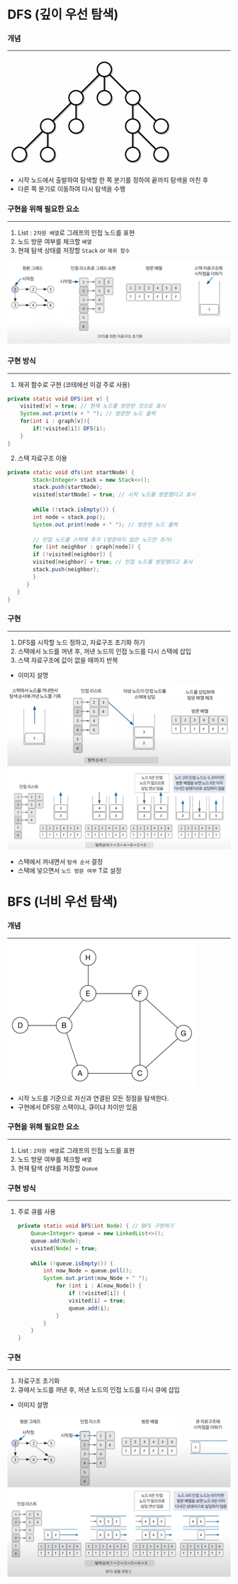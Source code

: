 # DFS (깊이 우선 탐색)


### 개념

---
![img.gif](img/DFS1.gif)

- 시작 노드에서 출발하여 탐색할 한 쪽 분기를 정하여 끝까지 탐색을 마친 후
- 다른 쪽 분기로 이동하여 다시 탐색을 수행


### 구현을 위해 필요한 요소

---
1. List : `2차원 배열`로 그래프의 인접 노드를 표현
2. 노드 방문 여부를 체크할 `배열`
3. 현재 탐색 상태를 저장할 `Stack` or `재귀 함수`

![img.png](img/DFS2.png)

### 구현 방식

---
1. 재귀 함수로 구현 (코테에선 이걸 주로 사용)
```java
private static void DFS(int v) {
    visited[v] = true; // 현재 노드를 방문한 것으로 표시
    System.out.print(v + " "); // 방문한 노드 출력
    for(int i : graph[v]){
        if(!visited[i]) DFS(i);
    }
}
```
2. 스택 자료구조 이용
```java
private static void dfs(int startNode) {
        Stack<Integer> stack = new Stack<>();
        stack.push(startNode);
        visited[startNode] = true; // 시작 노드를 방문했다고 표시

        while (!stack.isEmpty()) {
        int node = stack.pop();
        System.out.print(node + " "); // 방문한 노드 출력

        // 인접 노드를 스택에 추가 (방문하지 않은 노드만 추가)
        for (int neighbor : graph[node]) {
        if (!visited[neighbor]) {
        visited[neighbor] = true; // 인접 노드를 방문했다고 표시
        stack.push(neighbor);
        }
      }
   }
}               
```

### 구현

---
1. DFS를 시작할 노드 정하고, 자료구조 초기화 하기
2. 스택에서 노드를 꺼낸 후, 꺼낸 노드의 인접 노드를 다시 스택에 삽입
3. 스택 자료구조에 값이 없을 때까지 반복

- 이미지 설명

![img.png](img/DFS3.png)
![img.png](img/DFS4.png)
- 스택에서 꺼내면서 `탐색 순서` 결정
- 스택에 넣으면서 `노드 방문 여부` T로 설정



# BFS (너비 우선 탐색)

### 개념

---
![BFS.gif](img/BFS.gif)
- 시작 노드를 기준으로 자신과 연결된 모든 정점을 탐색한다.
- 구현에서 DFS랑 스택이냐, 큐이냐 차이만 있음

### 구현을 위해 필요한 요소

---
1. List : `2차원 배열`로 그래프의 인접 노드를 표현
2. 노드 방문 여부를 체크할 `배열`
3. 현재 탐색 상태를 저장할 `Queue`

### 구현 방식

---
1. 주로 큐를 사용
    ```java
    private static void BFS(int Node) { // BFS 구현하기
        Queue<Integer> queue = new LinkedList<>();
        queue.add(Node);
        visited[Node] = true;

        while (!queue.isEmpty()) {
            int now_Node = queue.poll();
            System.out.print(now_Node + " ");
                for (int i : A[now_Node]) {
                    if (!visited[i]) {
                    visited[i] = true;
                    queue.add(i);
                }
            }
        }
    }
    ```

### 구현

---
1. 자료구조 초기화
2. 큐에서 노드를 꺼낸 후, 꺼낸 노드의 인접 노드를 다시 큐에 삽입

- 이미지 설명

![img.png](img/BFS2.png)
![img.png](img/BFS3.png)